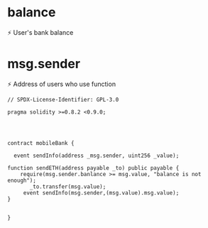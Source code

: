 # balance 


⚡️ User's bank balance


# msg.sender 


⚡️ Address of users who use function 




```solidity
// SPDX-License-Identifier: GPL-3.0

pragma solidity >=0.8.2 <0.9.0;




contract mobileBank {
 
  event sendInfo(address _msg.sender, uint256 _value);

function sendETH(address payable _to) public payable {
    require(msg.sender.banlance >= msg.value, "balance is not enough");
       _to.transfer(msg.value);
     event sendInfo(msg.sender,(msg.value).msg.value);
}

 
}
```








    




